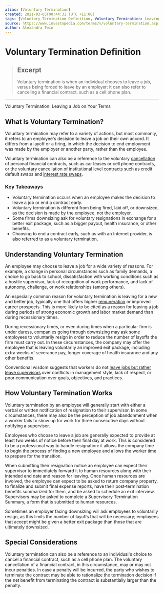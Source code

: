 ```yaml
---
alias: [Voluntary Termination]
created: 2021-03-03T00:44:31 (UTC +11:00)
tags: [Voluntary Termination Definition, Voluntary Termination: Leaving a Job on Your Terms]
source: https://www.investopedia.com/terms/v/voluntary-termination.asp
author: Alexandra Twin
---
```


# Voluntary Termination Definition

> ## Excerpt
> Voluntary termination is when an individual chooses to leave a job, versus being forced to leave by an employer; it can also refer to canceling a financial contract, such as a cell phone plan.

---

Voluntary Termination: Leaving a Job on Your Terms
## What Is Voluntary Termination?

Voluntary termination may refer to a variety of actions, but most commonly, it refers to an employee's decision to leave a job on their own accord. It differs from a layoff or a firing, in which the decision to end employment was made by the employer or another party, rather than the employee.

Voluntary termination can also be a reference to the voluntary [cancellation](https://www.investopedia.com/terms/c/cancellation.asp) of personal financial contracts, such as car leases or cell phone contracts, or the voluntary cancellation of institutional level contracts such as credit default swaps and [interest rate swaps](https://www.investopedia.com/terms/i/interestrateswap.asp).

### Key Takeaways

-   Voluntary termination occurs when an employee makes the decision to leave a job or end a contract early.
-   Voluntary termination is different from being fired, laid off, or downsized, as the decision is made by the employee, not the employer.
-   Some firms downsizing ask for voluntary resignations in exchange for a better exit package, such as a bigger payout, health insurance, or other benefits.
-   Choosing to end a contract early, such as with an Internet provider, is also referred to as a voluntary termination.

## Understanding Voluntary Termination

An employee may choose to leave a job for a wide variety of reasons. For example, a change in personal circumstances such as family demands, a choice to go back to school, dissatisfaction with working conditions such as a hostile supervisor, lack of recognition of work performance, and lack of autonomy, challenge, or work relationships (among others).

An especially common reason for voluntary termination is leaving for a new and better job, typically one that offers higher [remuneration](https://www.investopedia.com/terms/r/remuneration.asp) or improved career prospects. This is more likely to be cited as a reason for leaving a job during periods of strong economic growth and labor market demand than during recessionary times.

During recessionary times, or even during times when a particular firm is under duress, companies going through downsizing may ask some employees to voluntarily resign in order to reduce the number of layoffs the firm must carry out. In these circumstances, the company may offer the employee that is leaving voluntarily an improved exit package, including extra weeks of severance pay, longer coverage of health insurance and any other benefits.

Conventional wisdom suggests that workers do not [leave jobs but rather leave supervisors](https://hbr.org/2018/01/why-people-really-quit-their-jobs) over conflicts in management style, lack of respect, or poor communication over goals, objectives, and practices.

## How Voluntary Termination Works

Voluntary termination by an employee will generally start with either a verbal or written notification of resignation to their supervisor. In some circumstances, there may also be the perception of job abandonment when a worker fails to show up for work for three consecutive days without notifying a supervisor.

Employees who choose to leave a job are generally expected to provide at least two weeks of notice before their final day at work. This is considered to be a professional way to handle resignation: it allows the company time to begin the process of finding a new employee and allows the worker time to prepare for the transition.

When submitting their resignation notice an employee can expect their supervisor to immediately forward it to human resources along with their intended end date and reason for leaving. Once human resources are involved, the employee can expect to be asked to return company property, to finalize and submit final expense reports, have their post-termination benefits summarized for them, and be asked to schedule an exit interview. Supervisors may be asked to complete a Supervisory Termination Summary, a form that is submitted to human resources.

Sometimes an employer facing downsizing will ask employees to voluntarily resign, as this limits the number of layoffs that will be necessary; employees that accept might be given a better exit package than those that are ultimately downsized.

## Special Considerations

Voluntary termination can also be a reference to an individual's choice to cancel a financial contract, such as a cell phone plan. The voluntary cancellation of a financial contract, in this circumstance, may or may not incur penalties. In case a penalty will be incurred, the party who wishes to terminate the contract may be able to rationalize the termination decision if the net benefit from terminating the contract is substantially larger than the penalty.
